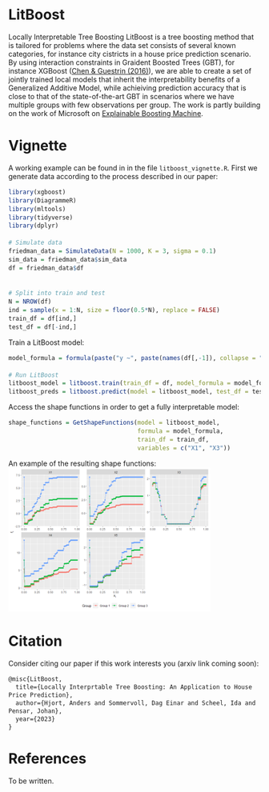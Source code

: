 # LitBoost
Locally Interpretable Tree Boosting
LitBoost is a tree boosting method that is tailored for problems where the data set consists of several known categories, for instance city cistricts in a house price prediction scenario. By using interaction constraints in Graident Boosted Trees (GBT), for instance XGBoost ([Chen & Guestrin (2016)](https://arxiv.org/pdf/1603.02754.pdf)), we are able to create a set of jointly trained local models that inherit the interpretability benefits of a Generalized Additive Model, while achieiving prediction accuracy that is close to that of the state-of-the-art GBT in scenarios where we have multiple groups with few observations per group. The work is partly building on the work of Microsoft on [Explainable Boosting Machine](https://interpret.ml/docs/ebm.html). 

# Vignette
A working example can be found in in the file ```litboost_vignette.R```. First we generate data according to the process described in our paper: 
``` r
library(xgboost)
library(DiagrammeR)
library(mltools)
library(tidyverse)
library(dplyr)

# Simulate data 
friedman_data = SimulateData(N = 1000, K = 3, sigma = 0.1)
sim_data = friedman_data$sim_data
df = friedman_data$df


# Split into train and test
N = NROW(df)
ind = sample(x = 1:N, size = floor(0.5*N), replace = FALSE)
train_df = df[ind,]
test_df = df[-ind,]
```
Train a LitBoost model: 



``` r
model_formula = formula(paste("y ~", paste(names(df[,-1]), collapse = "+")))

# Run LitBoost 
litboost_model = litboost.train(train_df = df, model_formula = model_formula)
litboost_preds = litboost.predict(model = litboost_model, test_df = test_df, model_formula = model_formula)
```
Access the shape functions in order to get a fully interpretable model: 
``` r
shape_functions = GetShapeFunctions(model = litboost_model,
                                    formula = model_formula, 
                                    train_df = train_df, 
                                    variables = c("X1", "X3"))
```
An example of the resulting shape functions: 
<img src="shape_functions.png" width="80%" />



# Citation
Consider citing our paper if this work interests you (arxiv link coming soon): 

```
@misc{LitBoost,
  title={Locally Interprtable Tree Boosting: An Application to House Price Prediction},
  author={Hjort, Anders and Sommervoll, Dag Einar and Scheel, Ida and Pensar, Johan},
  year={2023}
}
```

# References
To be written. 
